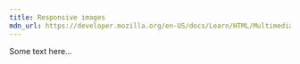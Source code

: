 ```yaml
---
title: Responsive images
mdn_url: https://developer.mozilla.org/en-US/docs/Learn/HTML/Multimedia_and_embedding/Responsive_images
---
```

Some text here...
